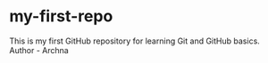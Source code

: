 # my-first-repo
This is my first GitHub repository for learning Git and GitHub basics.
<br>
Author - Archna 
